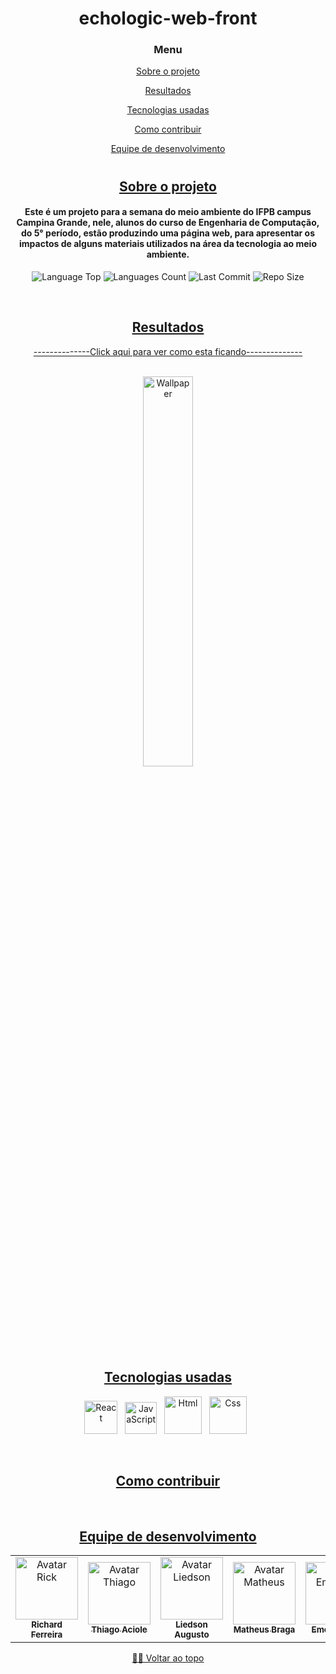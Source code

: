 <div align="center">
  
# echologic-web-front

### Menu
[Sobre o projeto](#sobre-o-projeto)
  
[Resultados](#resultados)
  
[Tecnologias usadas](#tecnologias-usadas)
  
[Como contribuir](#como-contribuir)
  
[Equipe de desenvolvimento](#equipe-de-desenvolvimento)

#
  
## [Sobre o projeto](#sobre-o-projeto)
<h4> 
Este é um projeto para a semana do meio ambiente do IFPB campus Campina Grande, nele, alunos do curso de Engenharia de Computação, do 5° período, estão produzindo uma página web, para apresentar os impactos de alguns materiais utilizados na área da tecnologia ao meio ambiente.
</h4>    
   
   
<p>
<!-- Image Shields -->
<img  alt="Language Top"  src="https://img.shields.io/github/languages/top/ThiagoAciole/echologic-web-front">
<img  alt="Languages Count"  src="https://img.shields.io/github/languages/count/ThiagoAciole/echologic-web-front">
<img  alt="Last Commit"  src="https://img.shields.io/github/last-commit/ThiagoAciole/echologic-web-front">
<img  alt="Repo Size"  src="https://img.shields.io/github/repo-size/ThiagoAciole/echologic-web-front">
</a>
</p>
<br>


## [Resultados](#resultados)

<a href="https://echologic.online/">--------------Click aqui para ver como esta ficando--------------</a>
<br><br>

<img  alt="Wallpaper"  src="https://media.discordapp.net/attachments/968556969428418650/1110307711616307230/1.png?" width="40%">

<br>

## [Tecnologias usadas](#tecnologias-usadas)

<img src="https://gitlab.com/uploads/-/system/project/avatar/31182514/logo-react-icon.png" alt="React" width="53"> &nbsp;
<img src="https://logodownload.org/wp-content/uploads/2022/04/javascript-logo-4.png" alt="JavaScript" width="51"> &nbsp;
<img src="https://cdn.pixabay.com/photo/2017/08/05/11/16/logo-2582748_1280.png" alt="Html" width="60"> &nbsp;
<img src="https://cdn.pixabay.com/photo/2017/08/05/11/16/logo-2582747_1280.png" alt="Css" width="60"> &nbsp;

<br>

## [Como contribuir](#como-contribuir)

<br>

## [Equipe de desenvolvimento](#equipe-de-desenvolvimento)

<table>
  <tr>
    <td align="center">
      <a href="https://github.com/RickFerreira">
        <img src="https://avatars.githubusercontent.com/u/40415279?v=4" width="100px;" alt="Avatar Rick"/><br>
        <sub>
          <b>Richard Ferreira</b>
        </sub>
      </a>
    </td>
    <td align="center">
      <a href="https://github.com/ThiagoAciole">
        <img src="https://avatars.githubusercontent.com/u/64097786?v=4" width="100px;" alt="Avatar Thiago"/><br>
        <sub>
          <b>Thiago Aciole</b>
        </sub>
      </a>
    </td>
    <td align="center">
      <a href="https://github.com/https://github.com/LiedsonAugusto">
        <img src="https://avatars.githubusercontent.com/u/93728229?v=4" width="100px;" alt="Avatar Liedson"/><br>
        <sub>
          <b>Liedson Augusto</b>
        </sub>
      </a>
    </td>
    <td align="center">
      <a href="https://github.com/mateusbrga">
        <img src="https://avatars.githubusercontent.com/u/93921419?v=4" width="100px;" alt="Avatar Matheus"/><br>
        <sub>
          <b>Matheus Braga</b>
        </sub>
      </a>
    </td>
    <td align="center">
      <a href="https://github.com/emersonianb">
        <img src="https://avatars.githubusercontent.com/u/90874749?v=4" width="100px;" alt="Avatar Emerson"/><br>
        <sub>
          <b>Emerson Ian</b>
        </sub>
      </a>
    </td>
    <td align="center">
      <a href="https://github.com/ynnayron">
        <img src="https://avatars.githubusercontent.com/u/93790229?v=4" width="100px;" alt="Avatar Emerson"/><br>
        <sub>
          <b>Emerson Ian</b>
        </sub>
      </a>
    </td>
     <td align="center">
      <a href="https://github.com/IvyssonUchoa">
        <img src="https://avatars.githubusercontent.com/u/87623117?v=4" width="100px;" alt="Avatar Ivysson"/><br>
        <sub>
          <b>Ivysson Uchoa</b>
        </sub>
      </a>
    </td>
  </tr>
</table>

[☝🏽 Voltar ao topo](#echologic-web-front)<br>

</div>
